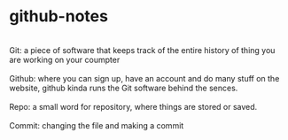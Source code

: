 # github-notes
<br> Git: a piece of software that keeps track of the entire history of thing you are working on your coumpter </br>
<br> Github: where you can sign up, have an account and do many stuff on the website, github kinda runs the Git software behind the sences.</br>
<br> Repo: a small word for repository, where things are stored or saved. </br>
<br> Commit: changing the file and making a commit </br> 
